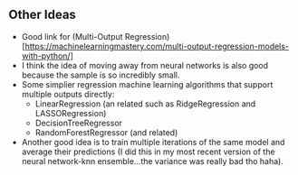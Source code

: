 ## Other Ideas
* Good link for (Multi-Output Regression)[https://machinelearningmastery.com/multi-output-regression-models-with-python/]
* I think the idea of moving away from neural networks is also good because the sample is so incredibly small. 
* Some simplier regression machine learning algorithms that support multiple outputs directly: 
    * LinearRegression (an related such as RidgeRegression and LASSORegression)
    * DecisionTreeRegressor
    * RandomForestRegressor (and related)
* Another good idea is to train multiple iterations of the same model and average their predictions (I did this in my most recent version of the neural network-knn ensemble...the variance was really bad tho haha). 

